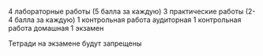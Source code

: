 4 лабораторные работы (5 балла за каждую)
3 практические работы (2-4 балла за каждую)
1 контрольная работа аудиторная
1 контрольная работа домашная
1 экзамен

Тетради на экзамене будут запрещены